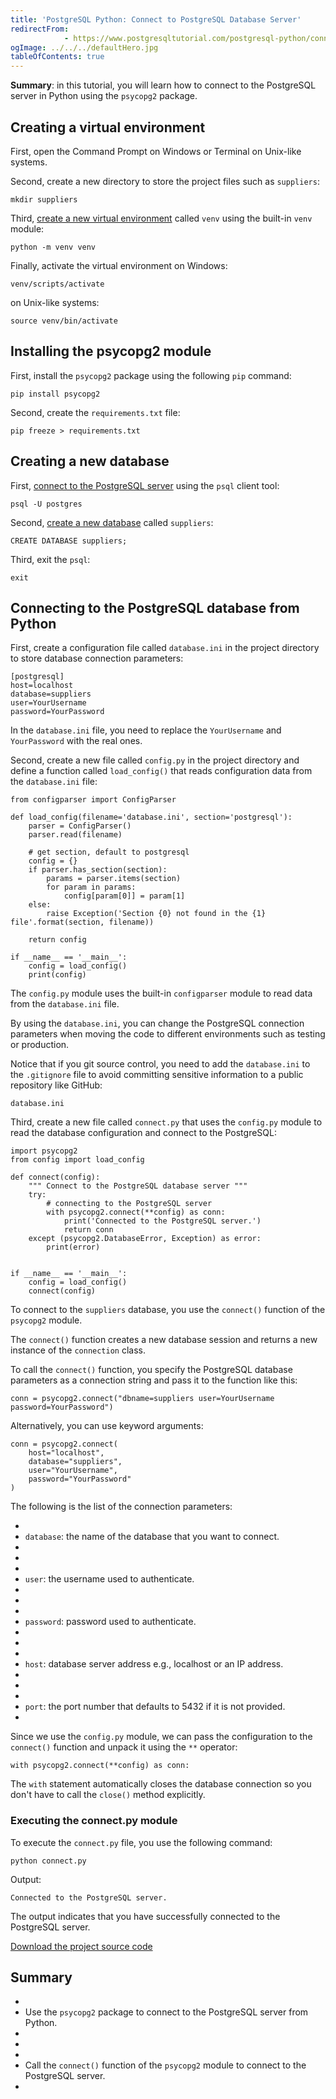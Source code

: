 ```yaml
---
title: 'PostgreSQL Python: Connect to PostgreSQL Database Server'
redirectFrom: 
            - https://www.postgresqltutorial.com/postgresql-python/connect/
ogImage: ../../../defaultHero.jpg
tableOfContents: true
---
```

<!-- wp:paragraph -->

**Summary**: in this tutorial, you will learn how to connect to the PostgreSQL server in Python using the `psycopg2` package.

<!-- /wp:paragraph -->

<!-- wp:heading -->

## Creating a virtual environment

<!-- /wp:heading -->

<!-- wp:paragraph -->

First, open the Command Prompt on Windows or Terminal on Unix-like systems.

<!-- /wp:paragraph -->

<!-- wp:paragraph -->

Second, create a new directory to store the project files such as `suppliers`:

<!-- /wp:paragraph -->

<!-- wp:code {"language":"plaintext"} -->

```
mkdir suppliers
```

<!-- /wp:code -->

<!-- wp:paragraph -->

Third, [create a new virtual environment](https://www.pythontutorial.net/python-basics/python-virtual-environments/) called `venv` using the built-in `venv` module:

<!-- /wp:paragraph -->

<!-- wp:code {"language":"plaintext"} -->

```
python -m venv venv
```

<!-- /wp:code -->

<!-- wp:paragraph -->

Finally, activate the virtual environment on Windows:

<!-- /wp:paragraph -->

<!-- wp:code {"language":"plaintext"} -->

```
venv/scripts/activate
```

<!-- /wp:code -->

<!-- wp:paragraph -->

on Unix-like systems:

<!-- /wp:paragraph -->

<!-- wp:code {"language":"plaintext"} -->

```
source venv/bin/activate
```

<!-- /wp:code -->

<!-- wp:heading -->

## Installing the psycopg2 module

<!-- /wp:heading -->

<!-- wp:paragraph -->

First, install the `psycopg2` package using the following `pip` command:

<!-- /wp:paragraph -->

<!-- wp:code {"language":"shell"} -->

```
pip install psycopg2
```

<!-- /wp:code -->

<!-- wp:paragraph -->

Second, create the `requirements.txt` file:

<!-- /wp:paragraph -->

<!-- wp:code {"language":"python"} -->

```
pip freeze > requirements.txt
```

<!-- /wp:code -->

<!-- wp:heading -->

## Creating a new database

<!-- /wp:heading -->

<!-- wp:paragraph -->

First, [connect to the PostgreSQL server](https://www.postgresqltutorial.com/postgresql-getting-started/connect-to-postgresql-database/) using the `psql` client tool:

<!-- /wp:paragraph -->

<!-- wp:code {"language":"python"} -->

```
psql -U postgres
```

<!-- /wp:code -->

<!-- wp:paragraph -->

Second, [create a new database](https://www.postgresqltutorial.com/postgresql-administration/postgresql-create-database/) called `suppliers`:

<!-- /wp:paragraph -->

<!-- wp:code {"language":"sql"} -->

```
CREATE DATABASE suppliers;
```

<!-- /wp:code -->

<!-- wp:paragraph -->

Third, exit the `psql`:

<!-- /wp:paragraph -->

<!-- wp:code {"language":"python"} -->

```
exit
```

<!-- /wp:code -->

<!-- wp:heading -->

## Connecting to the PostgreSQL database from Python

<!-- /wp:heading -->

<!-- wp:paragraph -->

First, create a configuration file called `database.ini` in the project directory to store database connection parameters:

<!-- /wp:paragraph -->

<!-- wp:code {"language":"python"} -->

```
[postgresql]
host=localhost
database=suppliers
user=YourUsername
password=YourPassword
```

<!-- /wp:code -->

<!-- wp:paragraph -->

In the `database.ini` file, you need to replace the `YourUsername` and `YourPassword` with the real ones.

<!-- /wp:paragraph -->

<!-- wp:paragraph -->

Second, create a new file called `config.py` in the project directory and define a function called `load_config()` that reads configuration data from the `database.ini` file:

<!-- /wp:paragraph -->

<!-- wp:code {"language":"python"} -->

```
from configparser import ConfigParser

def load_config(filename='database.ini', section='postgresql'):
    parser = ConfigParser()
    parser.read(filename)

    # get section, default to postgresql
    config = {}
    if parser.has_section(section):
        params = parser.items(section)
        for param in params:
            config[param[0]] = param[1]
    else:
        raise Exception('Section {0} not found in the {1} file'.format(section, filename))

    return config

if __name__ == '__main__':
    config = load_config()
    print(config)
```

<!-- /wp:code -->

<!-- wp:paragraph -->

The `config.py` module uses the built-in `configparser` module to read data from the `database.ini` file.

<!-- /wp:paragraph -->

<!-- wp:paragraph -->

By using the `database.ini`, you can change the PostgreSQL connection parameters when moving the code to different environments such as testing or production.

<!-- /wp:paragraph -->

<!-- wp:paragraph -->

Notice that if you git source control, you need to add the `database.ini` to the `.gitignore` file to avoid committing sensitive information to a public repository like GitHub:

<!-- /wp:paragraph -->

<!-- wp:code {"language":"python"} -->

```
database.ini
```

<!-- /wp:code -->

<!-- wp:paragraph -->

Third, create a new file called `connect.py` that uses the `config.py` module to read the database configuration and connect to the PostgreSQL:

<!-- /wp:paragraph -->

<!-- wp:code {"language":"python"} -->

```
import psycopg2
from config import load_config

def connect(config):
    """ Connect to the PostgreSQL database server """
    try:
        # connecting to the PostgreSQL server
        with psycopg2.connect(**config) as conn:
            print('Connected to the PostgreSQL server.')
            return conn
    except (psycopg2.DatabaseError, Exception) as error:
        print(error)


if __name__ == '__main__':
    config = load_config()
    connect(config)
```

<!-- /wp:code -->

<!-- wp:paragraph -->

To connect to the `suppliers` database, you use the `connect()` function of the `psycopg2` module.

<!-- /wp:paragraph -->

<!-- wp:paragraph -->

The `connect()` function creates a new database session and returns a new instance of the `connection` class.

<!-- /wp:paragraph -->

<!-- wp:paragraph -->

To call the `connect()` function, you specify the PostgreSQL database parameters as a connection string and pass it to the function like this:

<!-- /wp:paragraph -->

<!-- wp:code {"language":"sql"} -->

```
conn = psycopg2.connect("dbname=suppliers user=YourUsername password=YourPassword")
```

<!-- /wp:code -->

<!-- wp:paragraph -->

Alternatively, you can use keyword arguments:

<!-- /wp:paragraph -->

<!-- wp:code {"language":"python"} -->

```
conn = psycopg2.connect(
    host="localhost",
    database="suppliers",
    user="YourUsername",
    password="YourPassword"
)
```

<!-- /wp:code -->

<!-- wp:paragraph -->

The following is the list of the connection parameters:

<!-- /wp:paragraph -->

<!-- wp:list -->

- <!-- wp:list-item -->
- `database`: the name of the database that you want to connect.
- <!-- /wp:list-item -->
-
- <!-- wp:list-item -->
- `user`: the username used to authenticate.
- <!-- /wp:list-item -->
-
- <!-- wp:list-item -->
- `password`: password used to authenticate.
- <!-- /wp:list-item -->
-
- <!-- wp:list-item -->
- `host`: database server address e.g., localhost or an IP address.
- <!-- /wp:list-item -->
-
- <!-- wp:list-item -->
- `port`: the port number that defaults to 5432 if it is not provided.
- <!-- /wp:list-item -->

<!-- /wp:list -->

<!-- wp:paragraph -->

Since we use the `config.py` module, we can pass the configuration to the `connect()` function and unpack it using the `**` operator:

<!-- /wp:paragraph -->

<!-- wp:code {"language":"python"} -->

```
with psycopg2.connect(**config) as conn:
```

<!-- /wp:code -->

<!-- wp:paragraph -->

The `with` statement automatically closes the database connection so you don't have to call the `close()` method explicitly.

<!-- /wp:paragraph -->

<!-- wp:heading {"level":3} -->

### Executing the connect.py module

<!-- /wp:heading -->

<!-- wp:paragraph -->

To execute the `connect.py` file, you use the following command:

<!-- /wp:paragraph -->

<!-- wp:code {"language":"shell"} -->

```
python connect.py
```

<!-- /wp:code -->

<!-- wp:paragraph -->

Output:

<!-- /wp:paragraph -->

<!-- wp:code {"language":"shell"} -->

```
Connected to the PostgreSQL server.
```

<!-- /wp:code -->

<!-- wp:paragraph -->

The output indicates that you have successfully connected to the PostgreSQL server.

<!-- /wp:paragraph -->

<!-- wp:paragraph {"className":"note"} -->

[Download the project source code](https://www.postgresqltutorial.com/wp-content/uploads/2024/01/connect.zip)

<!-- /wp:paragraph -->

<!-- wp:heading -->

## Summary

<!-- /wp:heading -->

<!-- wp:list -->

- <!-- wp:list-item -->
- Use the `psycopg2` package to connect to the PostgreSQL server from Python.
- <!-- /wp:list-item -->
-
- <!-- wp:list-item -->
- Call the `connect()` function of the `psycopg2` module to connect to the PostgreSQL server.
- <!-- /wp:list-item -->

<!-- /wp:list -->
